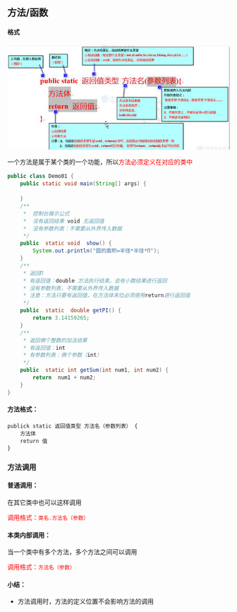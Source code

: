 ## 方法/函数

#### 格式

![1617353272171](Java笔记.assets/1617353272171.png)

一个方法是属于某个类的一个功能，所以<font color=red>方法必须定义在对应的类中</font>

```java
public class Demo01 {
    public static void main(String[] args) {

    }
    /**
     *  控制台展示公式
     *  没有返回结果 void 无返回值
     *  没有参数列表：不需要从外界传入数据
     */
    public  static void  show() {
        System.out.println("圆的面积=半径*半径*Π");
    }
    /**
     * 返回Π
     * 有返回值：double 方法执行结束，会有小数结果进行返回
     * 没有参数列表，不需要从外界传入数据
     * 注意：方法只要有返回值，在方法体末位必须使用return进行返回值
     */
    public  static  double getPI() {
        return 3.14159265;
    }
    /**
     * 返回俩个整数的加法结果
     * 有返回值：int
     * 有参数列表：俩个参数（int）
     */
    public  static int getSum(int num1, int num2) {
        return  num1 + num2;
    }
}
```

#### 方法格式：

```
publick static 返回值类型 方法名（参数列表） {
	方法体
	return 值
}
```

### 方法调用

#### 普通调用：

在其它类中也可以这样调用

<font color=red>调用格式：`类名.方法名（参数）`</font>

#### 本类内部调用：

当一个类中有多个方法，多个方法之间可以调用

<font color=red>调用格式：`方法名（参数）`</font>

#### 小结：

* 方法调用时，方法的定义位置不会影响方法的调用
